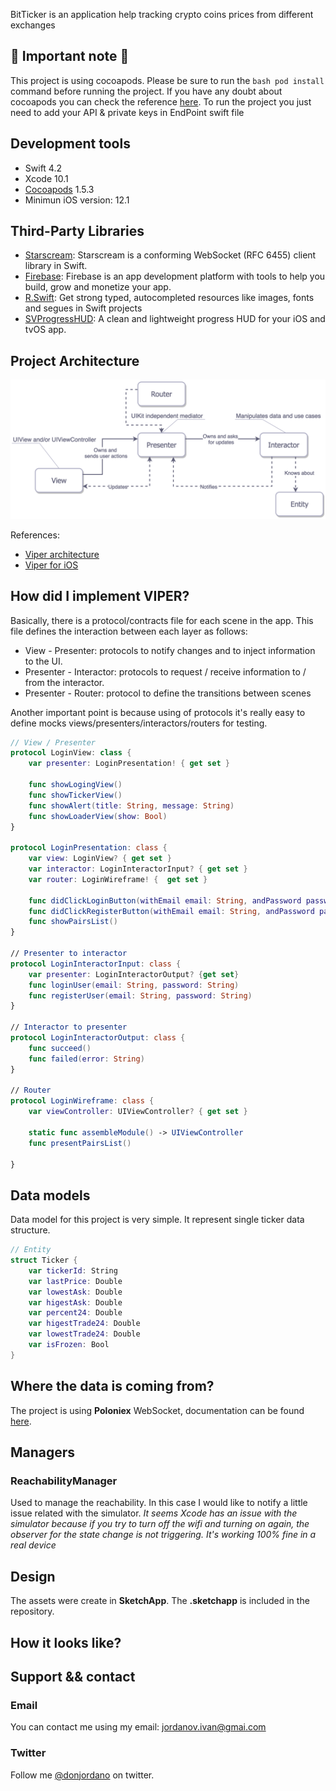 BitTicker is an application help tracking crypto coins prices from different exchanges

## 🚨 Important note 🚨

This project is using cocoapods. Please be sure to run the ```bash pod install``` command before running the project.
If you have any doubt about cocoapods you can check the reference [here](https://cocoapods.org).
To run the project you just need to add your API & private keys in EndPoint swift file

## Development tools

* Swift 4.2
* Xcode 10.1
* [Cocoapods](https://cocoapods.org) 1.5.3
* Minimun iOS version: 12.1

## Third-Party Libraries
* [Starscream](https://github.com/daltoniam/Starscream): Starscream is a conforming WebSocket (RFC 6455) client library in Swift.
* [Firebase](https://github.com/firebase): Firebase is an app development platform with tools to help you build, grow and monetize your app.
* [R.Swift](https://github.com/mac-cain13/R.swift): Get strong typed, autocompleted resources like images, fonts and segues in Swift projects
* [SVProgressHUD](https://github.com/SVProgressHUD/SVProgressHUD): A clean and lightweight progress HUD for your iOS and tvOS app.

## Project Architecture 

![alt tag](https://github.com/donjordano/BitTicker/blob/master/viper_architecture_graph.png)

References:
* [Viper architecture](https://www.objc.io/issues/13-architecture/viper/)
* [Viper for iOS](https://medium.com/@smalam119/viper-design-pattern-for-ios-application-development-7a9703902af6)

## How did I implement VIPER?

Basically, there is a protocol/contracts file for each scene in the app. This file defines the interaction between each layer as follows:

* View - Presenter: protocols to notify changes and to inject information to the UI.
* Presenter - Interactor: protocols to request / receive information to / from the interactor.
* Presenter - Router: protocol to define the transitions between scenes

Another important point is because using of protocols it's really easy to define mocks views/presenters/interactors/routers for testing.

```swift
// View / Presenter
protocol LoginView: class {
    var presenter: LoginPresentation! { get set }
    
    func showLogingView()
    func showTickerView()
    func showAlert(title: String, message: String)
    func showLoaderView(show: Bool)
}

protocol LoginPresentation: class {
    var view: LoginView? { get set }
    var interactor: LoginInteractorInput? { get set }
    var router: LoginWireframe! {  get set }
    
    func didClickLoginButton(withEmail email: String, andPassword password: String)
    func didClickRegisterButton(withEmail email: String, andPassword password: String)
    func showPairsList()
}

// Presenter to interactor
protocol LoginInteractorInput: class {
    var presenter: LoginInteractorOutput? {get set}
    func loginUser(email: String, password: String)
    func registerUser(email: String, password: String)
}

// Interactor to presenter
protocol LoginInteractorOutput: class {
    func succeed()
    func failed(error: String)
}

// Router
protocol LoginWireframe: class {
    var viewController: UIViewController? { get set }
    
    static func assembleModule() -> UIViewController
    func presentPairsList()
    
}

```

## Data models
Data model for this project is very simple. It represent single ticker data structure.

```swift
// Entity
struct Ticker {
    var tickerId: String
    var lastPrice: Double
    var lowestAsk: Double
    var higestAsk: Double
    var percent24: Double
    var higestTrade24: Double
    var lowestTrade24: Double
    var isFrozen: Bool
}
```

## Where the data is coming from?

The project is using **Poloniex** WebSocket, documentation can be found [here](https://docs.poloniex.com/#websocket-api).

## Managers

### ReachabilityManager

Used to manage the reachability. In this case I would like to notify a little issue related with the simulator. *It seems Xcode has an issue with the simulator because if you try to turn off the wifi and turning on again, the observer for the state change is not triggering. It's working 100% fine in a real device*

## Design 
The assets were create in **SketchApp**. The **.sketchapp** is included in the repository.

## How it looks like?

## Support && contact

### Email

You can contact me using my email: jordanov.ivan@gmai.com

### Twitter

Follow me [@donjordano](http://twitter.com/donjordnao) on twitter.
